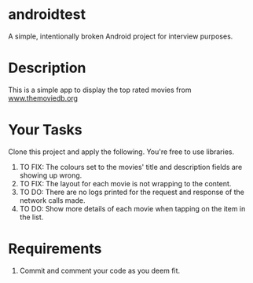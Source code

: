 # androidtest
A simple, intentionally broken Android project for interview purposes.

# Description
This is a simple app to display the top rated movies from www.themoviedb.org

# Your Tasks
Clone this project and apply the following. You're free to use libraries.

1. TO FIX: The colours set to the movies' title and description fields are showing up wrong.
2. TO FIX: The layout for each movie is not wrapping to the content.
3. TO DO: There are no logs printed for the request and response of the network calls made.
4. TO DO: Show more details of each movie when tapping on the item in the list.

# Requirements
1. Commit and comment your code as you deem fit.
